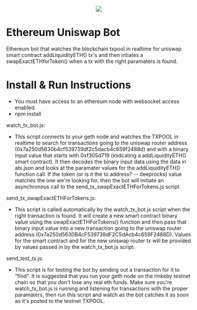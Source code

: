 <p align="center"><a href="https://subtlefu.ge" target="_blank"><img src="https://kyba.codebuilder.us/storage/2fsddf.png?_t=1614933311"></a></p>

# Ethereum Uniswap Bot
Ethereum bot that watches the blockchain txpool in realtime for uniswap smart contract addLiquidityETH() tx's and then intiates a swapExactETHforToken() when a tx with the right paramaters is found.

# Install & Run Instructions
- You must have access to an ethereum node with websocket access enabled.
- npm install

watch_tx_bot.js:
- This script connects to your geth node and watches the TXPOOL in realtime to search for transactions going to the uniswap router address (0x7a250d5630b4cf539739df2c5dacb4c659f2488d) and with a binary input value that starts with 0xf305d719 (inidcating a addLiquidityETH() smart contract). It then decodes the binary input data using the data in abi.json and looks at the paramater values for the addLiquidityETH() function call. If the token (or is it the to address? -- deeprocks) value matches the one we're looking for, then the bot will initiate an asynchronous call to the send_tx_swapExactETHForTokens.js script. 

send_tx_swapExactETHForTokens.js:
- This script is called automatically by the watch_tx_bot.js script when the right transaction is found. It will create a new smart contract binary value using the swapExactETHForTokens() function and then pass that binary input value into a new transaction going to the uniswap router address (0x7a250d5630B4cF539739dF2C5dAcb4c659F2488D). Values for the smart contract and for the new uniswap router tx will be provided by values passed in by the watch_tx_bot.js script.

send_test_tx.js:
- This script is for testing the bot by sending out a transaction for it to "find". It is suggested that you run your geth node on the rinkeby testnet chain so that you don't lose any real eth funds. Make sure you're watch_tx_bot.js is running and listening for transactions with the proper paramaters, then run this script and watch as the bot catches it as soon as it's posted to the testnet TXPOOL. 
